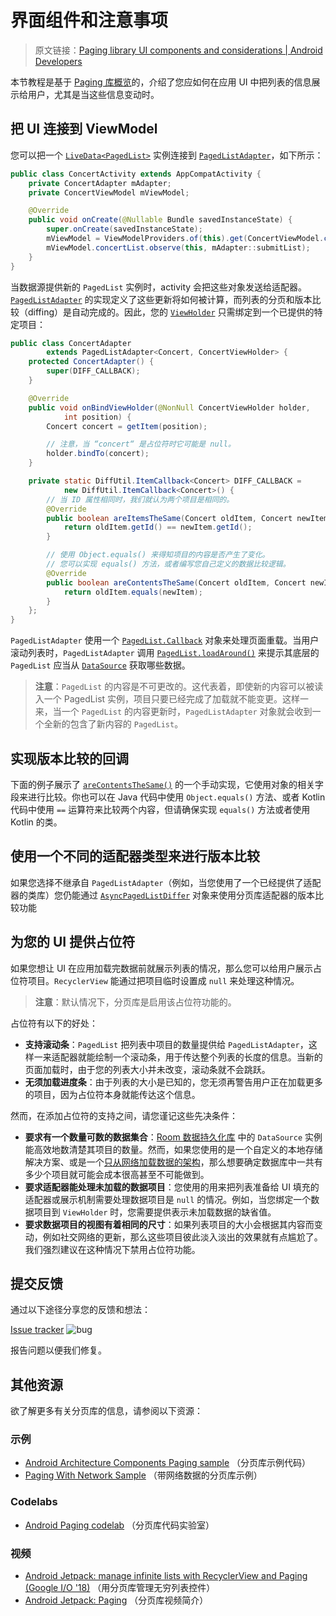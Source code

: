 # 界面组件和注意事项
> 原文链接：[Paging library UI components and considerations  |  Android Developers](https://developer.android.google.cn/topic/libraries/architecture/paging/ui)

本节教程是基于 [Paging 库概览](https://github.com/Android-Jetpack-Chinese-Translation/android-jetpack-chinese-translation/blob/master/DOCS/B_Guides/3_Core_topics/3_2_Architecture_Components/3_2_7_Paging_library/3_2_7_1_Overview.md)的，介绍了您应如何在应用 UI 中把列表的信息展示给用户，尤其是当这些信息变动时。

## 把 UI 连接到 ViewModel

您可以把一个 [`LiveData<PagedList>`](https://developer.android.google.cn/reference/android/arch/lifecycle/LiveData?hl=zh-cn) 实例连接到 [`PagedListAdapter`](https://developer.android.google.cn/reference/android/arch/paging/PagedListAdapter?hl=zh-cn)，如下所示：

```java
public class ConcertActivity extends AppCompatActivity {
    private ConcertAdapter mAdapter;
    private ConcertViewModel mViewModel;

    @Override
    public void onCreate(@Nullable Bundle savedInstanceState) {
        super.onCreate(savedInstanceState);
        mViewModel = ViewModelProviders.of(this).get(ConcertViewModel.class);
        mViewModel.concertList.observe(this, mAdapter::submitList);
    }
}
```

当数据源提供新的 `PagedList` 实例时，activity 会把这些对象发送给适配器。[`PagedListAdapter`](https://developer.android.google.cn/reference/android/arch/paging/PagedListAdapter?hl=zh-cn) 的实现定义了这些更新将如何被计算，而列表的分页和版本比较（diffing）是自动完成的。因此，您的 [`ViewHolder`](https://developer.android.google.cn/reference/android/support/v7/widget/RecyclerView.ViewHolder?hl=zh-cn) 只需绑定到一个已提供的特定项目：

```java
public class ConcertAdapter
        extends PagedListAdapter<Concert, ConcertViewHolder> {
    protected ConcertAdapter() {
        super(DIFF_CALLBACK);
    }

    @Override
    public void onBindViewHolder(@NonNull ConcertViewHolder holder,
            int position) {
        Concert concert = getItem(position);

        // 注意，当 “concert“ 是占位符时它可能是 null。
        holder.bindTo(concert);
    }

    private static DiffUtil.ItemCallback<Concert> DIFF_CALLBACK =
            new DiffUtil.ItemCallback<Concert>() {
        // 当 ID 属性相同时，我们就认为两个项目是相同的。
        @Override
        public boolean areItemsTheSame(Concert oldItem, Concert newItem) {
            return oldItem.getId() == newItem.getId();
        }

        // 使用 Object.equals() 来得知项目的内容是否产生了变化。
        // 您可以实现 equals() 方法，或者编写您自己定义的数据比较逻辑。
        @Override
        public boolean areContentsTheSame(Concert oldItem, Concert newItem) {
            return oldItem.equals(newItem);
        }
    };
}
```

`PagedListAdapter` 使用一个 [`PagedList.Callback`](https://developer.android.google.cn/reference/android/arch/paging/PagedList.Callback?hl=zh-cn) 对象来处理页面重载。当用户滚动列表时，`PagedListAdapter` 调用 [`PagedList.loadAround()`](https://developer.android.google.cn/reference/android/arch/paging/PagedList?hl=zh-cn#loadaround) 来提示其底层的 `PagedList` 应当从 [`DataSource`](https://developer.android.google.cn/reference/android/arch/paging/DataSource?hl=zh-cn) 获取哪些数据。

> **注意**：`PagedList` 的内容是不可更改的。这代表着，即使新的内容可以被读入一个 PagedList 实例，项目只要已经完成了加载就不能变更。这样一来，当一个 `PagedList` 的内容更新时，`PagedListAdapter` 对象就会收到一个全新的包含了新内容的 `PagedList`。

## 实现版本比较的回调

下面的例子展示了 [`areContentsTheSame()`](https://developer.android.google.cn/reference/android/support/v7/util/DiffUtil.ItemCallback?hl=zh-cn#arecontentsthesame) 的一个手动实现，它使用对象的相关字段来进行比较。你也可以在 Java 代码中使用 `Object.equals()` 方法、或者 Kotlin 代码中使用 `==` 运算符来比较两个内容，但请确保实现 `equals()` 方法或者使用 Kotlin 的类。

## 使用一个不同的适配器类型来进行版本比较

如果您选择不继承自 `PagedListAdapter`（例如，当您使用了一个已经提供了适配器的类库）您仍能通过 [`AsyncPagedListDiffer`](https://developer.android.google.cn/reference/android/arch/paging/AsyncPagedListDiffer?hl=zh-cn) 对象来使用分页库适配器的版本比较功能

## 为您的 UI 提供占位符

如果您想让 UI 在应用加载完数据前就展示列表的情况，那么您可以给用户展示占位符项目。`RecyclerView` 能通过把项目临时设置成 `null` 来处理这种情况。

> **注意**：默认情况下，分页库是启用该占位符功能的。

占位符有以下的好处：
- **支持滚动条**：`PagedList` 把列表中项目的数量提供给 `PagedListAdapter`，这样一来适配器就能绘制一个滚动条，用于传达整个列表的长度的信息。当新的页面加载时，由于您的列表大小并未改变，滚动条就不会跳跃。
- **无须加载进度条**：由于列表的大小是已知的，您无须再警告用户正在加载更多的项目，因为占位符本身就能传达这个信息。

然而，在添加占位符的支持之间，请您谨记这些先决条件：
- **要求有一个数量可数的数据集合**：[Room 数据持久化库](https://github.com/Android-Jetpack-Chinese-Translation/android-jetpack-chinese-translation/blob/master/DOCS/B_Guides/3_Core_topics/3_2_Architecture_Components/3_2_8_Room_Persistence_Library.md) 中的 `DataSource` 实例能高效地数清楚其项目的数量。然而，如果您使用的是一个自定义的本地存储解决方案、或是一个[只从网络加载数据的架构](https://github.com/Android-Jetpack-Chinese-Translation/android-jetpack-chinese-translation/blob/master/DOCS/B_Guides/3_Core_topics/3_2_Architecture_Components/3_2_7_Paging_library/3_2_7_1_Overview.md)，那么想要确定数据库中一共有多少个项目就可能会成本很高甚至不可能做到。
- **要求适配器能处理未加载的数据项目**：您使用的用来把列表准备给 UI 填充的适配器或展示机制需要处理数据项目是 `null` 的情况。例如，当您绑定一个数据项目到 `ViewHolder` 时，您需要提供表示未加载数据的缺省值。
- **要求数据项目的视图有着相同的尺寸**：如果列表项目的大小会根据其内容而变动，例如社交网络的更新，那么这些项目彼此淡入淡出的效果就有点尴尬了。我们强烈建议在这种情况下禁用占位符功能。

## 提交反馈

通过以下途径分享您的反馈和想法：

[Issue tracker](https://issuetracker.google.com/issues/new?component=413106&template=1096385)
![bug](https://developer.android.google.cn/topic/libraries/architecture/images/bug.png)

报告问题以便我们修复。

## 其他资源

欲了解更多有关分页库的信息，请参阅以下资源：

### 示例
- [Android Architecture Components Paging sample](https://github.com/googlesamples/android-architecture-components/tree/master/PagingSample) （分页库示例代码）
- [Paging With Network Sample](https://github.com/googlesamples/android-architecture-components/tree/master/PagingWithNetworkSample) （带网络数据的分页库示例）

### Codelabs
- [Android Paging codelab](https://codelabs.developers.google.com/codelabs/android-paging/index.html?index=..%2F..%2Findex#0) （分页库代码实验室）

### 视频
- [Android Jetpack: manage infinite lists with RecyclerView and Paging (Google I/O '18)](https://www.youtube.com/watch?v=BE5bsyGGLf4) （用分页库管理无穷列表控件）
- [Android Jetpack: Paging](https://www.youtube.com/watch?v=QVMqCRs0BNA) （分页库视频简介）
